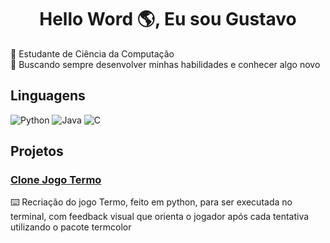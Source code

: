 <h1 align="center">Hello Word 🌎, Eu sou Gustavo </h1>
<p align="left">
</p>
🧠 Estudante de Ciência da Computação<br>📕 Buscando sempre desenvolver minhas habilidades e conhecer algo novo

## Linguagens

![Python](https://img.shields.io/badge/python-3670A0?style=for-the-badge&logo=python&logoColor=ffdd54) ![Java](https://img.shields.io/badge/java-%23ED8B00.svg?style=for-the-badge&logo=openjdk&logoColor=white) ![C](https://img.shields.io/badge/c-%2300599C.svg?style=for-the-badge&logo=c&logoColor=white)

## Projetos

### [Clone Jogo Termo](https://github.com/gustavoikeda/Jogo-Termo-em-python)
⌨️ Recriação do jogo Termo, feito em python, para ser executada no terminal, com feedback visual que orienta o jogador após cada tentativa utilizando o pacote termcolor
